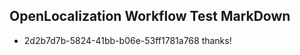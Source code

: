 ## OpenLocalization Workflow Test MarkDown
* 2d2b7d7b-5824-41bb-b06e-53ff1781a768 
thanks!<!--HONumber=Mar16_HO4-->
